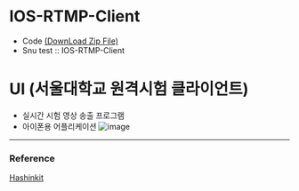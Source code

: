 # IOS-RTMP-Client
- Code [(DownLoad Zip File)](https://drive.google.com/file/d/1l1yFI9HbmZkCa9CycYoJ8Xp4Po-cO_sq/view?usp=sharing)
- Snu test :: IOS-RTMP-Client


# UI (서울대학교 원격시험 클라이언트)
- 실시간 시험 영상 송출 프로그램
- 아이폰용 어플리케이션
![image](https://user-images.githubusercontent.com/78718131/109583212-e1209900-7b42-11eb-9622-896351232a16.png)

---
### Reference
[Hashinkit](https://github.com/happy-jihye/HaishinKit.swift)
